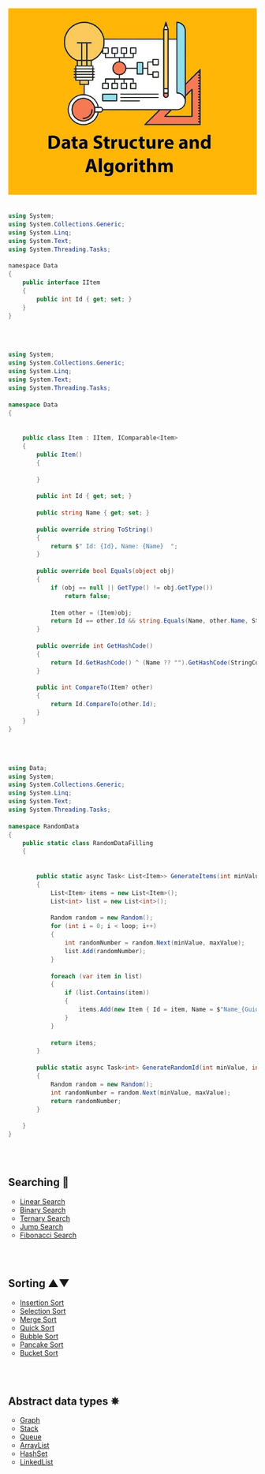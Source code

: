 ﻿</br>
</br>

<img src="/cover.jpg" alt="Data Structures & Algorithms"/> 

</br>
</br>

```csharp
using System;
using System.Collections.Generic;
using System.Linq;
using System.Text;
using System.Threading.Tasks;

﻿namespace Data
{
    public interface IItem
    {
        public int Id { get; set; }
    }
}


```

</br>
</br>

```csharp
using System;
using System.Collections.Generic;
using System.Linq;
using System.Text;
using System.Threading.Tasks;

namespace Data
{


    public class Item : IItem, IComparable<Item>
    {
        public Item()
        {

        }

        public int Id { get; set; }

        public string Name { get; set; }

        public override string ToString()
        {
            return $" Id: {Id}, Name: {Name}  ";
        }

        public override bool Equals(object obj)
        {
            if (obj == null || GetType() != obj.GetType())
                return false;

            Item other = (Item)obj;
            return Id == other.Id && string.Equals(Name, other.Name, StringComparison.OrdinalIgnoreCase);
        }

        public override int GetHashCode()
        {
            return Id.GetHashCode() ^ (Name ?? "").GetHashCode(StringComparison.OrdinalIgnoreCase);
        }

        public int CompareTo(Item? other)
        {
            return Id.CompareTo(other.Id);
        }
    }
}
```

</br>
</br>

```csharp
using Data;
using System;
using System.Collections.Generic;
using System.Linq;
using System.Text;
using System.Threading.Tasks;

namespace RandomData
{
    public static class RandomDataFilling
    {


        public static async Task< List<Item>> GenerateItems(int minValue, int maxValue, int loop)
        {
            List<Item> items = new List<Item>();
            List<int> list = new List<int>();

            Random random = new Random();
            for (int i = 0; i < loop; i++)
            {
                int randomNumber = random.Next(minValue, maxValue);
                list.Add(randomNumber);
            }

            foreach (var item in list)
            {
                if (list.Contains(item))
                {
                    items.Add(new Item { Id = item, Name = $"Name_{Guid.NewGuid()}" });
                }
            }

            return items;
        }

        public static async Task<int> GenerateRandomId(int minValue, int maxValue)
        {
            Random random = new Random();
            int randomNumber = random.Next(minValue, maxValue);
            return randomNumber;
        }

    }
}
```

</br>
</br>

<h2> Searching 🔎 </h2>

<ul style="list-style-type:circle">
 <li> <a href="/Algorithms/Searching%20algorithms/LinearSearch/LinearSearchAlgorithm.cs"> Linear Search </a> </li>
 <li> <a href="/Algorithms/Searching%20algorithms/BinarySearch/BinarySearchAlgorithm.cs"> Binary Search </a> </li>
 <li> <a href="/Algorithms/Searching%20algorithms/TernarySearch/TernarySearchAlgorithm.cs">Ternary Search </a> </li>
 <li> <a href="/Algorithms/Searching%20algorithms/JumpSearch/JumpSearchAlgorithm.cs"> Jump Search </a> </li>
 <li> <a href="/Algorithms/Searching%20algorithms/FibonacciSearch/FibonacciSearchAlgorithm.cs"> Fibonacci Search </a> </li>
</ul>

</br>
</br>

<h2> Sorting ▲▼ </h2>

<ul style="list-style-type:circle">
 <li> <a href="/Algorithms/Sorting%20algorithms/InsertionSort/InsertionSortAlgorithm.cs"> Insertion Sort </a> </li>
 <li> <a href="/Algorithms/Sorting%20algorithms/SelectionSort/SelectionSortAlgorithm.cs"> Selection Sort </a> </li>
 <li> <a href="/Algorithms/Sorting%20algorithms/MergeSort/MergeSortAlgorithm.cs"> Merge Sort </a> </li>
 <li> <a href="/Algorithms/Sorting%20algorithms/QuickSort/QuickSortAlgorithm.cs"> Quick Sort </a> </li>
 <li> <a href="/Algorithms/Sorting%20algorithms/BubbleSort/BubbleSortAlgorithm.cs"> Bubble Sort </a> </li>
 <li> <a href="/Algorithms/Sorting%20algorithms/PancakeSort/PancakeSortAlgorithm.cs"> Pancake Sort </a> </li>
 <li> <a href="/Algorithms/Sorting%20algorithms/BucketSort/BucketSortAlgorithm.cs"> Bucket Sort </a> </li>
</ul>

</br>
</br>

<h2> Abstract data types ✵ </h2>

<ul style="list-style-type:circle">
 <li> <a href="/Algorithms/Custom%20Abstract%20data%20types%20algorithms/Graph/CustomGraph.cs"> Graph </a> </li>
 <li> <a href="/Algorithms/Custom%20Abstract%20data%20types%20algorithms/Stack/CustomStack.cs"> Stack </a> </li>
 <li> <a href="/Algorithms/Custom%20Abstract%20data%20types%20algorithms/Queue/CustomQueue.cs">Queue </a> </li>
 <li> <a href="/Algorithms/Custom%20Abstract%20data%20types%20algorithms/ArrayList/CustomArrayList.cs"> ArrayList </a> </li>
 <li> <a href="/Algorithms/Custom%20Abstract%20data%20types%20algorithms/HashSet/CustomHashSet.cs"> HashSet </a> </li>
 <li> <a href="/Algorithms/Custom%20Abstract%20data%20types%20algorithms/LinkedList/CustomLinkedList.cs"> LinkedList </a> </li>
</ul>